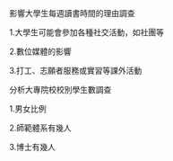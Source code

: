影響大學生每週讀書時間的理由調查

1.大學生可能會參加各種社交活動，如社團等

2.數位媒體的影響

3.打工、志願者服務或實習等課外活動

分析大專院校校別學生數調查

1.男女比例

2.師範體系有幾人

3.博士有幾人


